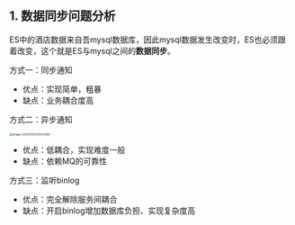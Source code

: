## 1. 数据同步问题分析

ES中的酒店数据来自吾mysql数据库，因此mysql数据发生改变时，ES也必须跟着改变，这个就是ES与mysql之间的**数据同步**。

方式一：同步通知

- 优点：实现简单，粗暴
- 缺点：业务耦合度高

方式二：异步通知

<img src="../../resources/images/notebooks/JavaWeb/SpringCloud/image-20220101213025069.png" alt="image-20220101213025069" style="zoom:36%;" />

- 优点：低耦合，实现难度一般
- 缺点：依赖MQ的可靠性

方式三：监听binlog

- 优点：完全解除服务间耦合
- 缺点：开启binlog增加数据库负担、实现复杂度高